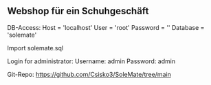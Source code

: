 ## Webshop für ein Schuhgeschäft

DB-Access: Host = 'localhost' User = 'root' Password = '' Database = 'solemate'

Import solemate.sql

Login for administrator: Username: admin Password: admin

Git-Repo: https://github.com/Csisko3/SoleMate/tree/main